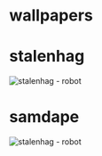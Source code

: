# wallpapers

# stalenhag
![stalenhag - robot](robot-stalenhag.jpg)

# samdape
![stalenhag - robot](creation-samdape.jpg)
